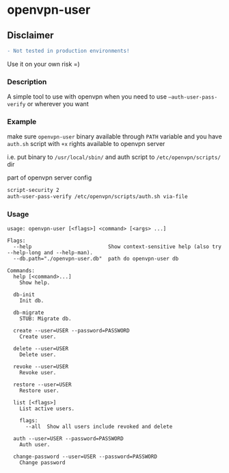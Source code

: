 # openvpn-user

## Disclaimer
```diff
- Not tested in production environments! 
```


Use it on your own risk =)

### Description 
A simple tool to use with openvpn when you need to use `–auth-user-pass-verify` or wherever you want

### Example
make sure `openvpn-user` binary available through `PATH` variable and you have `auth.sh` script with `+x` rights available to openvpn server

i.e. put binary to `/usr/local/sbin/` and auth script to `/etc/openvpn/scripts/` dir

part of openvpn server config
```bash
script-security 2
auth-user-pass-verify /etc/openvpn/scripts/auth.sh via-file
```


### Usage
```
usage: openvpn-user [<flags>] <command> [<args> ...]

Flags:
  --help                         Show context-sensitive help (also try --help-long and --help-man).
  --db.path="./openvpn-user.db"  path do openvpn-user db

Commands:
  help [<command>...]
    Show help.

  db-init
    Init db.

  db-migrate
    STUB: Migrate db.

  create --user=USER --password=PASSWORD
    Create user.

  delete --user=USER
    Delete user.

  revoke --user=USER
    Revoke user.

  restore --user=USER
    Restore user.

  list [<flags>]
    List active users.
    
    flags:
      --all  Show all users include revoked and delete

  auth --user=USER --password=PASSWORD
    Auth user.

  change-password --user=USER --password=PASSWORD
    Change password
```
